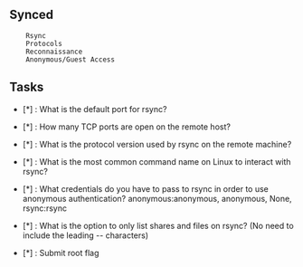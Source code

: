 ## Synced
		Rsync
		Protocols
		Reconnaissance
		Anonymous/Guest Access
		
## Tasks

- [*] : What is the default port for rsync? 
	>>

- [*] : How many TCP ports are open on the remote host? 
	>>

- [*] : What is the protocol version used by rsync on the remote machine?
	>>

- [*] : What is the most common command name on Linux to interact with rsync? 
	>>

- [*] : What credentials do you have to pass to rsync in order to use anonymous authentication? anonymous:anonymous, anonymous, None, rsync:rsync 
	>>

- [*] : What is the option to only list shares and files on rsync? (No need to include the leading -- characters) 
	>>

- [*] : Submit root flag 
	>>


